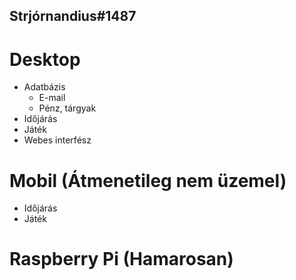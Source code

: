 ## Strjórnandius#1487

# Desktop

- Adatbázis
  - E-mail
  - Pénz, tárgyak
- Időjárás
- Játék
- Webes interfész

# Mobil (Átmenetileg nem üzemel)

- Időjárás
- Játék

# Raspberry Pi (Hamarosan)
